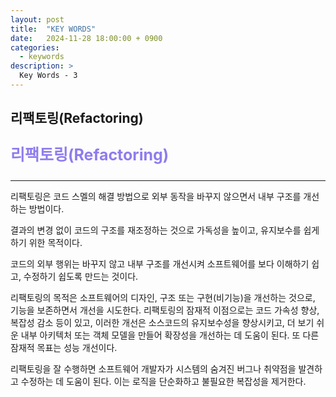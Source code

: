 ```yaml
---
layout: post
title:  "KEY WORDS"
date:   2024-11-28 18:00:00 + 0900
categories:
  - keywords
description: >
  Key Words - 3
---
```

## 리팩토링(Refactoring)

<p style = "color:#8f7cee; font-size:25px; font-weight:bold">
리팩토링(Refactoring)
</p>

---

리팩토링은 코드 스멜의 해결 방법으로 외부 동작을 바꾸지 않으면서 내부 구조를 개선하는 방법이다.

결과의 변경 없이 코드의 구조를 재조정하는 것으로 가독성을 높이고, 유지보수를 쉽게 하기 위한 목적이다.

코드의 외부 행위는 바꾸지 않고 내부 구조를 개선시켜 소프트웨어를 보다 이해하기 쉽고, 수정하기 쉽도록 만드는 것이다.

리팩토링의 목적은 소프트웨어의 디자인, 구조 또는 구현(비기능)을 개선하는 것으로, 기능을 보존하면서 개선을 시도한다. 리팩토링의 잠재적 이점으로는 코드 가속성 향상, 복잡성 감소 등이 있고, 이러한 개선은 소스코드의 유지보수성을 향상시키고, 더 보기 쉬운 내부 아키텍처 또는 객체 모델을 만들어 확장성을 개선하는 데 도움이 된다. 또 다른 잠재적 목표는 성능 개선이다.

리팩토링을 잘 수행하면 소프트웨어 개발자가 시스템의 숨겨진 버그나 취약점을 발견하고 수정하는 데 도움이 된다. 이는 로직을 단순화하고 불필요한 복잡성을 제거한다.